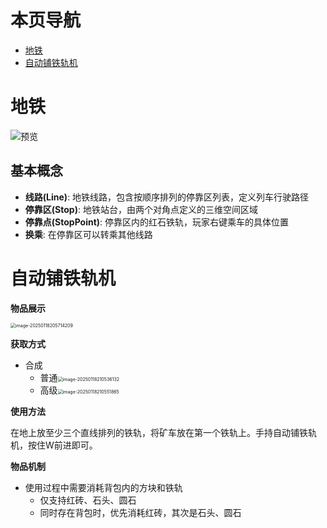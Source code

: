 # 本页导航

- [地铁](#地铁)
- [自动铺铁轨机](#自动铺铁轨机)

# 地铁

![预览](https://i.imgur.com/K335iWj.gif)

## 基本概念



- **线路(Line)**: 地铁线路，包含按顺序排列的停靠区列表，定义列车行驶路径
- **停靠区(Stop)**: 地铁站台，由两个对角点定义的三维空间区域
- **停靠点(StopPoint)**: 停靠区内的红石铁轨，玩家右键乘车的具体位置
- **换乘**: 在停靠区可以转乘其他线路

# 自动铺铁轨机

**物品展示**

<img src="https://img-cdn.yvmou.cn/pigo/202507022203168.png" alt="image-20250118205714209" style="zoom:50%;" /> 

**获取方式**

- 合成
  - 普通<img src="https://img-cdn.yvmou.cn/pigo/202507022203174.png" alt="image-20250118210536132" style="zoom:50%;" />
  - 高级<img src="https://img-cdn.yvmou.cn/pigo/202501182105899.png" alt="image-20250118210551865" style="zoom:50%;" />


**使用方法**

在地上放至少三个直线排列的铁轨，将矿车放在第一个铁轨上。手持自动铺铁轨机，按住W前进即可。

**物品机制**

- 使用过程中需要消耗背包内的方块和铁轨
  - 仅支持红砖、石头、圆石
  - 同时存在背包时，优先消耗红砖，其次是石头、圆石
